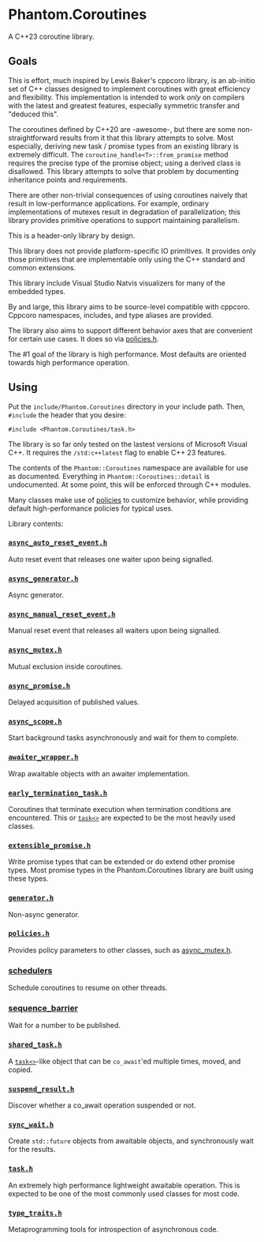 # Phantom.Coroutines

A C++23 coroutine library.

## Goals 

This is effort, much inspired by Lewis Baker's cppcoro library, is an ab-initio
set of C++ classes designed to implement coroutines with great efficiency and
flexibility.  This implementation is intended to work _only_ on compilers
with the latest and greatest features, especially symmetric transfer and "deduced this".

The coroutines defined by C++20 are -awesome-, but there are some non-straightforward
results from it that this library attempts to solve.  Most especially, deriving
new task / promise types from an existing library is extremely difficult.  The
```coroutine_handle<T>::from_promise``` method requires the precise type of the
promise object; using a derived class is disallowed.  This library attempts
to solve that problem by documenting inheritance points and requirements.

There are other non-trivial consequences of using coroutines
naively that result in low-performance applications.  For example, ordinary implementations
of mutexes result in degradation of parallelization; this library provides primitive operations
to support maintaining parallelism.

This is a header-only library by design.  

This library does not provide platform-specific IO primitives.  It provides only those
primitives that are implementable only using the C++ standard and common extensions.

This library include Visual Studio Natvis visualizers for many of the embedded types.

By and large, this library aims to be source-level compatible with cppcoro.  Cppcoro namespaces,
includes, and type aliases are provided.

The library also aims to support different behavior axes that are convenient for certain use cases.
It does so via [policies.h](Documentation/policies.md).

The #1 goal of the library is high performance. Most defaults are oriented towards
high performance operation. 

## Using 

Put the ```include/Phantom.Coroutines``` directory in your include path.  Then, 
```#include``` the header that you desire:

```
#include <Phantom.Coroutines/task.h>
```

The library is so far only tested on the lastest versions of Microsoft Visual C++.
It requires the ```/std:c++latest``` flag to enable C++ 23 features.

The contents of the ```Phantom::Coroutines``` namespace are available for use as documented.  Everything
in ```Phantom::Coroutines::detail``` is undocumented.  At some point, this will be
enforced through C++ modules.

Many classes make use of [policies](Documentation/policies.md) to customize behavior, while providing
default high-performance policies for typical uses. 

Library contents:

### [```async_auto_reset_event.h```](Documentation/async_auto_reset_event.md)

Auto reset event that releases one waiter upon being signalled.

### [```async_generator.h```](Documentation/async_generator.md)

Async generator.

### [```async_manual_reset_event.h```](Documentation/async_manual_reset_event.md)

Manual reset event that releases all waiters upon being signalled.

### [```async_mutex.h```](Documentation/async_mutex.md)
   
Mutual exclusion inside coroutines.

### [```async_promise.h```](Documentation/async_promise.md)
   
Delayed acquisition of published values.

### [```async_scope.h```](Documentation/async_scope.md)
   
Start background tasks asynchronously and wait for them to complete.

### [```awaiter_wrapper.h```](Documentation/awaiter_wrapper.md)
   
Wrap awaitable objects with an awaiter implementation.

### [```early_termination_task.h```](Documentation/early_termination_task.md)
   
Coroutines that terminate execution when termination conditions are encountered.
This or [```task<>```](Documentation/task.md) are expected to be the most
heavily used classes.

### [```extensible_promise.h```](Documentation/extensible_promise.md)
   
Write promise types that can be extended or do extend other promise types.
Most promise types in the Phantom.Coroutines library are built using
these types.

### [```generator.h```](Documentation/generator.md)
   
Non-async generator.

### [```policies.h```](Documentation/policies.md)

Provides policy parameters to other classes, such as [async_mutex.h](Documentation/async_mutex.md). 

### [schedulers](Documentation/schedulers.md)

Schedule coroutines to resume on other threads.

### [sequence_barrier](Documentation/sequence_barrier.md)

Wait for a number to be published.

### [```shared_task.h```](Documentation/shared_task.md)

A [```task<>```](Documentation/task.md)-like object that can be ```co_await```'ed
multiple times, moved, and copied.

### [```suspend_result.h```](Documentation/suspend_result.md)

Discover whether a co_await operation suspended or not.

### [```sync_wait.h```](Documentation/sync_wait.md)

Create ```std::future``` objects from awaitable objects, and synchronously
wait for the results.

### [```task.h```](Documentation/task.md)

An extremely high performance lightweight awaitable operation.  This is expected
to be one of the most commonly used classes for most code.

### [```type_traits.h```](Documentation/type_traits.md)

Metaprogramming tools for introspection of asynchronous code.

